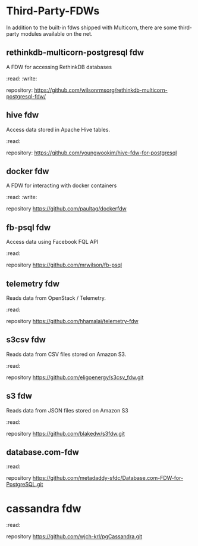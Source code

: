 # Third-Party-FDWs

In addition to the built-in fdws shipped with Multicorn, there are some
third-party modules available on the net.


## rethinkdb-multicorn-postgresql fdw

A FDW for accessing RethinkDB databases

  :read:
  :write:

repository:
  https://github.com/wilsonrmsorg/rethinkdb-multicorn-postgresql-fdw/


## hive fdw

Access data stored in Apache Hive tables.

 :read:

repository:
  https://github.com/youngwookim/hive-fdw-for-postgresql


## docker fdw


A FDW for interacting with docker containers

  :read:
  :write:

repository
    https://github.com/paultag/dockerfdw

## fb-psql fdw

Access data using Facebook FQL API

  :read:

repository
  https://github.com/mrwilson/fb-psql

## telemetry fdw

Reads data from OpenStack / Telemetry.

 :read:

repository
    https://github.com/hhamalai/telemetry-fdw


## s3csv fdw

Reads data from CSV files stored on Amazon S3.

 :read:

repository
  https://github.com/eligoenergy/s3csv_fdw.git


## s3 fdw

Reads data from JSON files stored on Amazon S3

 :read:

repository
  https://github.com/blakedw/s3fdw.git


## database.com-fdw

 :read:

repository
  https://github.com/metadaddy-sfdc/Database.com-FDW-for-PostgreSQL.git


# cassandra fdw

 :read:

repository
  https://github.com/wjch-krl/pgCassandra.git

